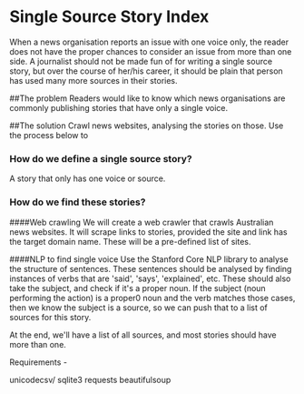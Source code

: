 # Single Source Story Index

When a news organisation reports an issue with one voice only, the reader does not have the proper chances to consider an issue from more than one side.
A journalist should not be made fun of for writing a single source story, but over the course of her/his career, it should be plain that person has used many more sources in their stories.

##The problem
Readers would like to know which news organisations are commonly publishing stories that have only a single voice.

##The solution
Crawl news websites, analysing the stories on those.
Use the process below to

### How do we define a single source story?

A story that only has one voice or source.

### How do we find these stories?

####Web crawling
We will create a web crawler that crawls Australian news websites.
It will scrape links to stories, provided the site and link has the target domain name.
These will be a pre-defined list of sites.

####NLP to find single voice
Use the Stanford Core NLP library to analyse the structure of sentences.
These sentences should be analysed by finding instances of verbs that are 'said', 'says', 'explained', etc.
These should also take the subject, and check if it's a proper noun.
If the subject (noun performing the action) is a proper0 noun and the verb matches those cases, then we know the subject is a source, so we can push that to a list of sources for this story.

At the end, we'll have a list of all sources, and most stories should have more than one.

Requirements -

unicodecsv/ sqlite3
requests
beautifulsoup
